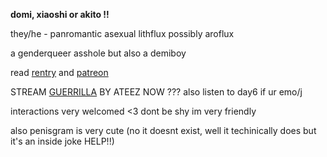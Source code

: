 **domi, xiaoshi or akito !!**

they/he - panromantic asexual lithflux possibly aroflux

a genderqueer asshole but also a demiboy

read [rentry](https://rentry.co/linkup) and [patreon](https://patreon.com/shinonomeakito)

STREAM [GUERRILLA](https://open.spotify.com/track/0tYZo2UhV1lrUez5CA0Iyw?si=229b59abf4e04370) BY ATEEZ NOW ??? also listen to day6 if ur emo/j

interactions very welcomed <3 dont be shy im very friendly

also penisgram is very cute (no it doesnt exist, well it techinically does but it's an inside joke HELP!!)
